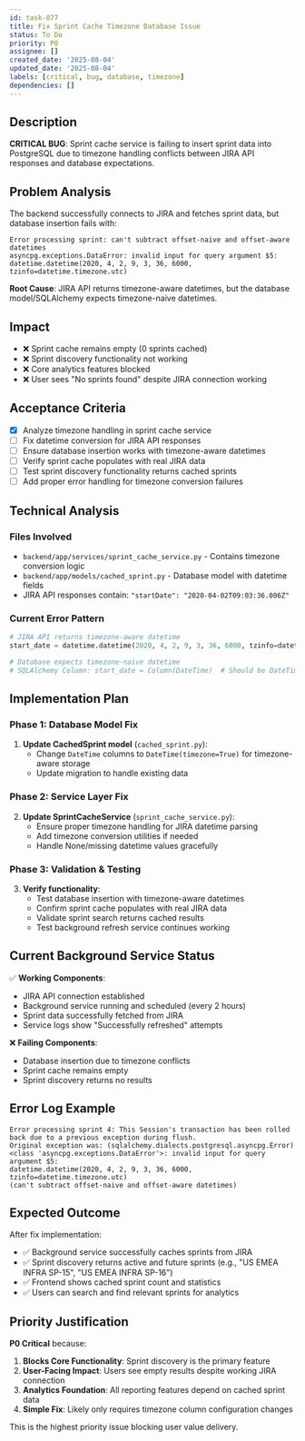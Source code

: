 ```yaml
---
id: task-077
title: Fix Sprint Cache Timezone Database Issue
status: To Do
priority: P0
assignee: []
created_date: '2025-08-04'
updated_date: '2025-08-04'
labels: [critical, bug, database, timezone]
dependencies: []
---
```


## Description

**CRITICAL BUG**: Sprint cache service is failing to insert sprint data into PostgreSQL due to timezone handling conflicts between JIRA API responses and database expectations.

## Problem Analysis

The backend successfully connects to JIRA and fetches sprint data, but database insertion fails with:
```
Error processing sprint: can't subtract offset-naive and offset-aware datetimes
asyncpg.exceptions.DataError: invalid input for query argument $5: 
datetime.datetime(2020, 4, 2, 9, 3, 36, 6000, tzinfo=datetime.timezone.utc)
```

**Root Cause**: JIRA API returns timezone-aware datetimes, but the database model/SQLAlchemy expects timezone-naive datetimes.

## Impact

- ❌ Sprint cache remains empty (0 sprints cached)
- ❌ Sprint discovery functionality not working
- ❌ Core analytics features blocked
- ❌ User sees "No sprints found" despite JIRA connection working

## Acceptance Criteria

- [x] Analyze timezone handling in sprint cache service
- [ ] Fix datetime conversion for JIRA API responses
- [ ] Ensure database insertion works with timezone-aware datetimes
- [ ] Verify sprint cache populates with real JIRA data
- [ ] Test sprint discovery functionality returns cached sprints
- [ ] Add proper error handling for timezone conversion failures

## Technical Analysis

### Files Involved
- `backend/app/services/sprint_cache_service.py` - Contains timezone conversion logic
- `backend/app/models/cached_sprint.py` - Database model with datetime fields
- JIRA API responses contain: `"startDate": "2020-04-02T09:03:36.006Z"`

### Current Error Pattern
```python
# JIRA API returns timezone-aware datetime
start_date = datetime.datetime(2020, 4, 2, 9, 3, 36, 6000, tzinfo=datetime.timezone.utc)

# Database expects timezone-naive datetime  
# SQLAlchemy Column: start_date = Column(DateTime)  # Should be DateTime(timezone=True)
```

## Implementation Plan

### Phase 1: Database Model Fix
1. **Update CachedSprint model** (`cached_sprint.py`):
   - Change `DateTime` columns to `DateTime(timezone=True)` for timezone-aware storage
   - Update migration to handle existing data

### Phase 2: Service Layer Fix  
2. **Update SprintCacheService** (`sprint_cache_service.py`):
   - Ensure proper timezone handling for JIRA datetime parsing
   - Add timezone conversion utilities if needed
   - Handle None/missing datetime values gracefully

### Phase 3: Validation & Testing
3. **Verify functionality**:
   - Test database insertion with timezone-aware datetimes
   - Confirm sprint cache populates with real JIRA data
   - Validate sprint search returns cached results
   - Test background refresh service continues working

## Current Background Service Status

✅ **Working Components**:
- JIRA API connection established
- Background service running and scheduled (every 2 hours)
- Sprint data successfully fetched from JIRA
- Service logs show "Successfully refreshed" attempts

❌ **Failing Components**:
- Database insertion due to timezone conflicts
- Sprint cache remains empty
- Sprint discovery returns no results

## Error Log Example

```
Error processing sprint 4: This Session's transaction has been rolled back due to a previous exception during flush.
Original exception was: (sqlalchemy.dialects.postgresql.asyncpg.Error) 
<class 'asyncpg.exceptions.DataError'>: invalid input for query argument $5: 
datetime.datetime(2020, 4, 2, 9, 3, 36, 6000, tzinfo=datetime.timezone.utc)
(can't subtract offset-naive and offset-aware datetimes)
```

## Expected Outcome

After fix implementation:
- ✅ Background service successfully caches sprints from JIRA
- ✅ Sprint discovery returns active and future sprints (e.g., "US EMEA INFRA SP-15", "US EMEA INFRA SP-16")
- ✅ Frontend shows cached sprint count and statistics
- ✅ Users can search and find relevant sprints for analytics

## Priority Justification

**P0 Critical** because:
1. **Blocks Core Functionality**: Sprint discovery is the primary feature
2. **User-Facing Impact**: Users see empty results despite working JIRA connection
3. **Analytics Foundation**: All reporting features depend on cached sprint data
4. **Simple Fix**: Likely only requires timezone column configuration changes

This is the highest priority issue blocking user value delivery.
